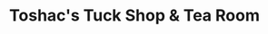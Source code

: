 ---
title: "Toshac's Tuck Shop & Tea Room"
url: /newtonmore/toshacs-tuck-shop-and-tea-room/
shop: confectionery
---